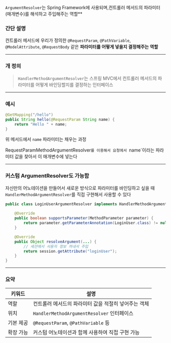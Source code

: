 `ArgumentResolver`는 Spring Framework에 사용되며,컨트롤러 메서드의 파라미터(매개변수)를 해석하고 주입해주는 역할**

### 간단 설명

컨트롤러 메서드에 우리가 정의한 `@RequestParam`, `@PathVariable`, `@ModelAttribute`, `@RequestBody` 같은 **파라미터를 어떻게 넣을지 결정해주는 역할**

------

###  개 정의

> `HandlerMethodArgumentResolver`는 스프링 MVC에서 컨트롤러 메서드의 파라미터를 어떻게 바인딩할지를 결정하는 인터페이스

------

###  예시

```java
@GetMapping("/hello")
public String hello(@RequestParam String name) {
    return "Hello " + name;
}
```

위 메서드에서 `name` 파라미터는 채우는 과정

RequestParamMethodArgumentResolver`를 이용해서
 요청에서 `name`이라는 파라미터 값을 찾아서 이 매개변수에 넣는다

------

###  커스텀 ArgumentResolver도 가능함

자신만의 어노테이션을 만들어서 새로운 방식으로 파라미터를 바인딩하고 싶을 때
 `HandlerMethodArgumentResolver`를 직접 구현해서 사용할 수 있다

```java
public class LoginUserArgumentResolver implements HandlerMethodArgumentResolver {
    
    @Override
    public boolean supportsParameter(MethodParameter parameter) {
        return parameter.getParameterAnnotation(LoginUser.class) != null;
    }

    @Override
    public Object resolveArgument(...) {
        // 세션에서 사용자 정보 꺼내서 주입
        return session.getAttribute("loginUser");
    }
}
```

------

### 요약

| 키워드    | 설명                                                 |
| --------- | ---------------------------------------------------- |
| 역할      | 컨트롤러 메서드의 파라미터 값을 적절히 넣어주는 객체 |
| 위치      | `HandlerMethodArgumentResolver` 인터페이스           |
| 기본 제공 | `@RequestParam`, `@PathVariable` 등                  |
| 확장 가능 | 커스텀 어노테이션과 함께 사용하여 직접 구현 가능     |